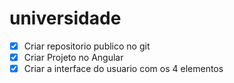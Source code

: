 # universidade

* [x] Criar repositorio publico no git
* [x] Criar Projeto no Angular
* [x] Criar a interface do usuario com os 4 elementos
